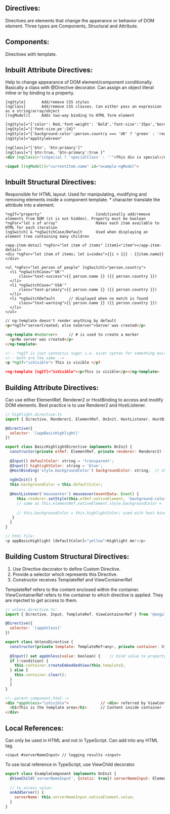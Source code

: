 ## Directives:
Directives are elements that change the apperance or behavior of DOM element. Three types are Components, Structural and Attribute.

## Components:
Directives with template. 

## Inbuilt Attribute Directives:
Help to change appearance of DOM element/component conditionally. Basically a class with @Directive decorator. Can assign an object literal inline or by binding to a property.
``` 
[ngStyle]       Add/remove CSS styles
[ngClass]       Add/remove CSS classes. Can either pass an expression as a string/array/object
[(ngModel)]     Adds two-way binding to HTML form element
```
```html
[ngStyle]="{'color': Red,'font-weight': 'Bold','font-size':'35px','borderBottom': borderStyle}"
[ngStyle]="{'font-size.px':24}"
[ngStyle]="{'background-color':person.country === 'UK' ? 'green' : 'red' }
[ngStyle]="appStyleGreen"

[ngClass]="['btn', 'btn-primary']"
[ngClass]="{ btn:true, 'btn-primary':true }"  
<div [ngClass]="isSpecial ? 'specialClass' : ''">This div is special</div>

<input [(ngModel)]="currentItem.name" id="example-ngModel">
```

## Inbuilt Structural Directives:
Responsible for HTML layout. Used for manipulating, modifying and removing elements inside a component template. * character translate the attribute into a <ng-template> element.
  
```
*ngIf="property"                        Conditionally add/remove elements from DOM (it is not hidden). Property must be boolean
*ngFor="let x of array"                 Makes each item available to HTML for each iteration
[ngSwitch] & *ngSwitchCase/Default      Used when displaying an element tree containing many children

<app-item-detail *ngFor="let item of items" [item]="item"></app-item-detail>
<div *ngFor="let item of items; let i=index">{{i + 1}} - {{item.name}}</div>

<ul *ngFor="let person of people" [ngSwitch]="person.country"> 
  <li *ngSwitchCase="'UK'"
      class="text-success">{{ person.name }} ({{ person.country }})
  </li>
  <li *ngSwitchCase="'USA'"
      class="text-primary">{{ person.name }} ({{ person.country }})
  </li>
  <li *ngSwitchDefault      // displayed when no match is found
      class="text-warning">{{ person.name }} ({{ person.country }})
  </li>
</ul>
```
  
```html
// ng-template doesn't render anything by default 
<p>*ngIf="serverCreated; else noServer">Server was created</p>

<ng-template #noServer>     // # is used to create a marker
  <p>No server was created</p>
</ng-template>

<!-- *ngIf is just syntactic sugar i.e. nicer syntax for something existing -->
<!-- both are the same -->
<p *ngIf="isVisible"> This is visible </p?

<ng-template [ngIf]="isVisible"><p>This is visible</p></ng-template>
```

## Building Attribute Directives:
Can use either ElementRef, Renderer2 or HostBinding to access and modify DOM elements. Best practice is to use Renderer2 and HostListener.
```javascript
// highlight.directive.ts
import { Directive, Renderer2, ElementRef, OnInit, HostListener, HostBinding, Input } from '@angular/core';

@directive({
  selector: '[appBasicHighlight]'
})

export class BasicHighlightDirective implements OnInit {
  constructor(private elRef: ElementRef, private renderer: Renderer2) {}
  
  @Input() defaultColor: string = 'transparent';
  @Input() highlightColor: string = 'blue';
  @HostBinding('style.backgroundColor') backgroundColor: string;  // shortcut for renderer
  
  ngOnInit() {
  this.backgroundColor = this.defaultColor;
  
  @HostListener('mouseenter') mouseover(eventData: Event) {
     this.renderer.setStyle(this.elRef.nativeElement, 'background-color', 'green', false, false);
     // same as this.elementRef.nativeElement.style.backgroundColor = 'green'; not good way of acccessing element directly
     
     // this.backgroundColor = this.highlightColor; used with host binding
   }
  }
}

// html file:
<p appBasicHighlight [defaultColor]="yellow">Highlight me!</p>
```
## Building Custom Structural Directives:
1) Use Directive decorator to define Custom Directive.
2) Provide a selector which represents this Directive.
3) Constructor receives TemplateRef and ViewContainerRef.

TemplateRef refers to the content enclosed within the container.
ViewContainerRef refers to the container to which directive is applied. They are injected to get access to them.
```javascript
// unless.directive.ts:
import { Directive, Input, TemplateRef, ViewContainerRef } from '@angular/core';

@Directive({
  selector: '[appUnless]'
})

export class UnlessDirective {
  constructor(private template: TemplateRef<any>, private container: ViewContainerRef) {}
  
  @Input() set appUnless(value: boolean) {    // bind value to property appUnless using setter method
  if (!condition) {
    this.container.createEmbeddedView(this.template);
  } else {
    this.container.clear();
  }
  }
}
```
```html
<!--parent.component.html-->
<div *appUnless="isVisible">              // <div> referred by ViewContainerRef
  <h1>This is the template area</h1>      // Content inside container (<h1>) referred by TemplateRef
</div>
```

## Local References:
Can only be used in HTML and not in TypeScript. Can add into any HTML tag. 
```
<input #serverNameInput> // logging results <input>
```
To use local reference in TypeScript, use ViewChild decorator.
```javascript
export class ExampleComponent implements OnInit {
  @ViewChild('serverNameInput', {static: true}) serverNameInput: ElementRef;    // property
  
  // to access value:
  onAddServer() {
    serverName: this.serverNameInput.nativeElement.value;
  }
}
```

